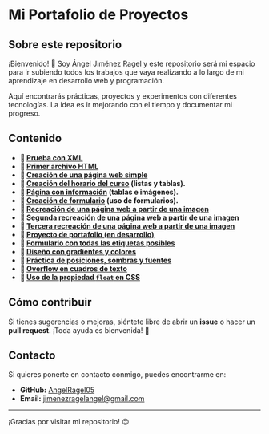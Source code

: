 # Mi Portafolio de Proyectos

## Sobre este repositorio
¡Bienvenido! 👋 Soy Ángel Jiménez Ragel y este repositorio será mi espacio para ir subiendo todos los trabajos que vaya realizando a lo largo de mi aprendizaje en desarrollo web y programación.

Aquí encontrarás prácticas, proyectos y experimentos con diferentes tecnologías. La idea es ir mejorando con el tiempo y documentar mi progreso.

## Contenido
- **📂 [Prueba con XML](../LDM/UD1_Act1/PruebaXML.xml)**
- **📂 [Primer archivo HTML](../LDM/UD2_Act1/Index.html)**
- **📂 [Creación de una página web simple](../LDM/UD2_Act2/Angel_actividad2.html)**
- **📂 [Creación del horario del curso](../LDM/UD2_Act3/Horario.html) (listas y tablas).**
- **📂 [Página con información](../LDM/UD2_Act4/G%C3%A9nerosMusicales.html) (tablas e imágenes).**
- **📂 [Creación de formulario](../LDM/UD2_Act5/Creaci%C3%B3nFormular%C3%ADo.html) (uso de formularios).**
- **📂 [Recreación de una página web a partir de una imagen](../LDM/UD3_Act1/Index.html)**
- **📂 [Segunda recreación de una página web a partir de una imagen](../LDM/UD3_Act2/Index.html)**
- **📂 [Tercera recreación de una página web a partir de una imagen](../LDM/UD3_Act2/News.html)**
- **📂 [Proyecto de portafolio (en desarrollo)](../LDM/UD3_Portafolio/WebPropia_Act6.html)**
- **📂 [Formulario con todas las etiquetas posibles](../LDM/Cuestionario/index.html)**
- **📂 [Diseño con gradientes y colores](../LDM/GradiantesYColores/index.html)**
- **📂 [Práctica de posiciones, sombras y fuentes](../LDM/positions-shadows-fonts/index.html)**
- **📂 [Overflow en cuadros de texto](../LDM/Textos/Index.html)**
- **📂 [Uso de la propiedad `float` en CSS](../LDM/Flotante/Index.html)**

## Cómo contribuir
Si tienes sugerencias o mejoras, siéntete libre de abrir un **issue** o hacer un **pull request**. ¡Toda ayuda es bienvenida! 🚀

## Contacto
Si quieres ponerte en contacto conmigo, puedes encontrarme en:
- **GitHub:** [AngelRagel05](https://github.com/AngelRagel05)
- **Email:** [jimenezragelangel@gmail.com](mailto:jimenezragelangel@gmail.com)

---
¡Gracias por visitar mi repositorio! 😊
